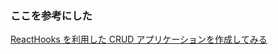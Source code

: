### ここを参考にした

[ReactHooks を利用した CRUD アプリケーションを作成してみる](https://www.mitsue.co.jp/knowledge/blog/frontend/201912/24_0000.html)
